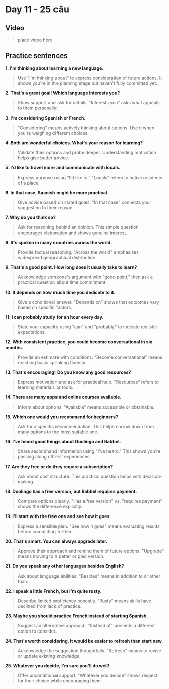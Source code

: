 # Day 11 - 25 câu

## Video
> place video here

## Practice sentences

**1. I'm thinking about learning a new language.**
> Use "I'm thinking about" to express consideration of future actions. It shows you're in the planning stage but haven't fully committed yet.

**2. That's a great goal! Which language interests you?**
> Show support and ask for details. "Interests you" asks what appeals to them personally.

**3. I'm considering Spanish or French.**
> "Considering" means actively thinking about options. Use it when you're weighing different choices.

**4. Both are wonderful choices. What's your reason for learning?**
> Validate their options and probe deeper. Understanding motivation helps give better advice.

**5. I'd like to travel more and communicate with locals.**
> Express purpose using "I'd like to." "Locals" refers to native residents of a place.

**6. In that case, Spanish might be more practical.**
> Give advice based on stated goals. "In that case" connects your suggestion to their reason.

**7. Why do you think so?**
> Ask for reasoning behind an opinion. This simple question encourages elaboration and shows genuine interest.

**8. It's spoken in many countries across the world.**
> Provide factual reasoning. "Across the world" emphasizes widespread geographical distribution.

**9. That's a good point. How long does it usually take to learn?**
> Acknowledge someone's argument with "good point," then ask a practical question about time commitment.

**10. It depends on how much time you dedicate to it.**
> Give a conditional answer. "Depends on" shows that outcomes vary based on specific factors.

**11. I can probably study for an hour every day.**
> State your capacity using "can" and "probably" to indicate realistic expectations.

**12. With consistent practice, you could become conversational in six months.**
> Provide an estimate with conditions. "Become conversational" means reaching basic speaking fluency.

**13. That's encouraging! Do you know any good resources?**
> Express motivation and ask for practical help. "Resources" refers to learning materials or tools.

**14. There are many apps and online courses available.**
> Inform about options. "Available" means accessible or obtainable.

**15. Which one would you recommend for beginners?**
> Ask for a specific recommendation. This helps narrow down from many options to the most suitable one.

**16. I've heard good things about Duolingo and Babbel.**
> Share secondhand information using "I've heard." This shows you're passing along others' experiences.

**17. Are they free or do they require a subscription?**
> Ask about cost structure. This practical question helps with decision-making.

**18. Duolingo has a free version, but Babbel requires payment.**
> Compare options clearly. "Has a free version" vs. "requires payment" shows the difference explicitly.

**19. I'll start with the free one and see how it goes.**
> Express a sensible plan. "See how it goes" means evaluating results before committing further.

**20. That's smart. You can always upgrade later.**
> Approve their approach and remind them of future options. "Upgrade" means moving to a better or paid version.

**21. Do you speak any other languages besides English?**
> Ask about language abilities. "Besides" means in addition to or other than.

**22. I speak a little French, but I'm quite rusty.**
> Describe limited proficiency honestly. "Rusty" means skills have declined from lack of practice.

**23. Maybe you should practice French instead of starting Spanish.**
> Suggest an alternative approach. "Instead of" presents a different option to consider.

**24. That's worth considering. It would be easier to refresh than start new.**
> Acknowledge the suggestion thoughtfully. "Refresh" means to revive or update existing knowledge.

**25. Whatever you decide, I'm sure you'll do well!**
> Offer unconditional support. "Whatever you decide" shows respect for their choice while encouraging them.

